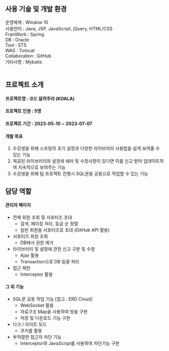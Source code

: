 ## 사용 기술 및 개발 환경

운영체제 : Window 10 <br>
사용언어 : Java, JSP, JavaScript, jQuery, HTML/CSS <br>
FramWork : Spring <br>
DB  : Oracle <br>
Tool : STS <br>
WAS : Tomcat <br>
Collaboration : GitHub <br>
기타사항 : Mybatis <br><br>

## 프로젝트 소개

#### 프로젝트명 : 코드 알려주라 (KOALA)
#### 프로젝트 인원 : 5명
#### 프로젝트 기간 : 2023-05-10 ~ 2023-07-07
#### 개발 목표
1. 수강생을 위해 스프링의 초기 설정과 다양한 라이브러리 사용법을 쉽게 보여줄 수 있는 기능
2. 제공된 라이브러리와 설정에 에러 및 수정사항이 있다면 이를 신고 받아 업데이트하여 지속적으로 보여주는 기능
3. 수강생을 위해 팀 프로젝트 진행시 SQL문을 공동으로 작업할 수 있는 기능

## 담당 역할
#### 관리자 페이지
- 전체 회원 조회 및 서포터즈 초대
    - 검색, 페이징 처리, 등급 순 정렬
    - 일반 회원을 서포터즈로 초대 (GitHub API 활용)
-  서포터즈 회원 조회
    - DB에서 권한 제거
- 라이브러리 및 설정에 관한 신고 구분 및 수정
    - Ajax 활용
    - Transaction으로 DB 일괄 처리
- 접근 제한
    - Interceptor 활용
#### 그 외 기능
- SQL문 공동 작업 기능 [참고 : ERD Cloud]
  - WebSocket 활용
  - 자료구조 Map을 사용하여 방을 구현
  - 저장 및 다운로드 기능 구현
- 다크 / 라이트 모드
  - 쿠키를 활용
- 부적절한 접근자 차단 기능
  - Interceptor와 JavaScript를 사용하여 차단기능 구현
